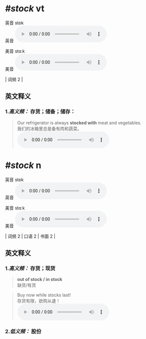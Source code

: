 # ***\#stock*** vt
英音 stɒk  
英音
<audio src="./media/stock-B.aac" controls="controls"></audio>

美音 stɑːk  
美音
<audio src="./media/stock.aac" controls="controls"></audio>



| 词频 2 |  

英文释义
---
### 1.*高义频：* **存货；储备；储存：**  

 > Our refrigerator is always **stocked with** meat and vegetables.  
 > 我们的冰箱里总是备有肉和蔬菜。    
<audio src="./media/stock-1.aac" controls="controls"></audio>


# ***\#stock*** n
英音 stɒk  
英音
<audio src="./media/stock-B.aac" controls="controls"></audio>

美音 stɑːk  
美音
<audio src="./media/stock.aac" controls="controls"></audio>



| 词频 2 | 口语 2 | 书面 2 |  

英文释义
---
### 1.*高义频：* **存货；现货**  

 > **out of stock / in stock**  
 > 缺货/有货    

 > Buy now while stocks last!  
 > 存货有限，欲购从速！    
<audio src="./media/stock-2.aac" controls="controls"></audio>

### 2.*低义频：* **股份**  


